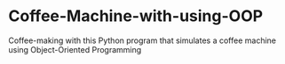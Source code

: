 # Coffee-Machine-with-using-OOP
Coffee-making with this Python program that simulates a coffee machine using Object-Oriented Programming
